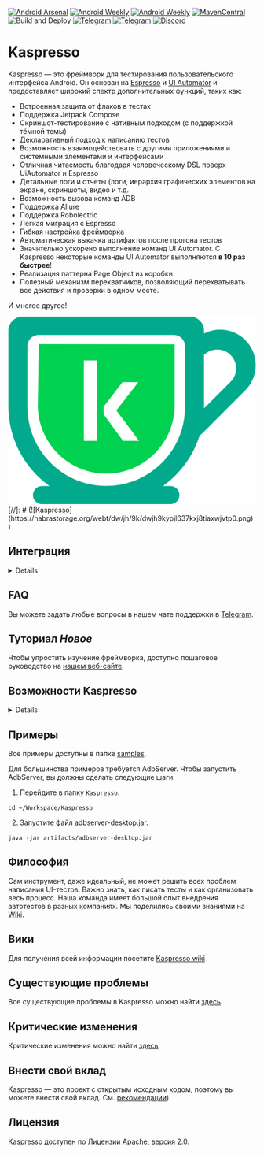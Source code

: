 
[![Android Arsenal](https://img.shields.io/badge/Android%20Arsenal-Kaspresso-green.svg?style=flat )](https://android-arsenal.com/details/1/7896)
[![Android Weekly](https://img.shields.io/badge/Android%20Weekly-383-green.svg)](http://androidweekly.net/issues/issue-383)
[![Android Weekly](https://img.shields.io/badge/Android%20Weekly-392-green.svg)](http://androidweekly.net/issues/issue-392)
[![MavenCentral](https://img.shields.io/maven-central/v/com.kaspersky.android-components/kaspresso)](https://search.maven.org/artifact/com.kaspersky.android-components/kaspresso)
![Build and Deploy](https://github.com/KasperskyLab/Kaspresso/workflows/Build%20and%20Deploy/badge.svg)
[![Telegram](https://img.shields.io/static/v1?label=Telegram&message=RU&color=0088CC)](https://t.me/kaspresso)
[![Telegram](https://img.shields.io/static/v1?label=Telegram&message=EN&color=0088CC)](https://t.me/kaspresso_en)
[![Discord](https://img.shields.io/discord/1152145101825527839?label=discord&labelColor=7289da&style=flat)](https://discord.com/invite/hFMC5NQU)

# Kaspresso

Kaspresso — это фреймворк для тестирования пользовательского интерфейса Android. Он основан на [Espresso](https://developer.android.com/training/testing/espresso) и [UI Automator](https://developer.android.com/training/testing/ui-automator) и предоставляет широкий спектр дополнительных функций, таких как:

* Встроенная защита от флаков в тестах
* Поддержка Jetpack Compose
* Скриншот-тестирование с нативным подходом (с поддержкой тёмной темы)
* Декларативный подход к написанию тестов
* Возможность взаимодействовать с другими приложениями и системными элементами и интерфейсами
* Отличная читаемость благодаря человеческому DSL поверх UiAutomator и Espresso
* Детальные логи и отчеты (логи, иерархия графических элементов на экране, скриншоты, видео и т.д.
* Возможность вызова команд ADB
* Поддержка Allure
* Поддержка Robolectric
* Легкая миграция с Espresso
* Гибкая настройка фреймворка
* Автоматическая выкачка артифактов после прогона тестов
* Значительно ускорено выполнение команд UI Automator. С Kaspresso некоторые команды UI Automator выполняются **в 10 раз быстрее**!
* Реализация паттерна Page Object из коробки
* Полезный механизм перехватчиков, позволяющий перехватывать все действия и проверки в одном месте.

И многое другое!

<img src="kaspresso.png" alt="Kaspresso"/>
[//]: # (![Kaspresso]&#40;https://habrastorage.org/webt/dw/jh/9k/dwjh9kypjl637kxj8tiaxwjvtp0.png&#41;)

## Интеграция
<details><summary>Details</summary>

Чтобы интегрировать Kaspresso в свой проект:
1. Включите репозиторий mavenCentral в корневой файл `build.gradle`:

```groovy
allprojects {
    repositories {
        mavenCentral()
    }
}
```

2. Добавьте зависимость в `build.gradle`:

```groovy
dependencies {
    androidTestImplementation 'com.kaspersky.android-components:kaspresso:<последняя_версия>'
    // Поддержка Allure
    androidTestImplementation "com.kaspersky.android-components:kaspresso-allure-support:<последняя_версия>"
    // Поддержка Jetpack Compose
    androidTestImplementation "com.kaspersky.android-components:kaspresso-compose-support:<последняя_версия>"
}
```

Чтобы интегрировать наиболее свежую версию Kaspresso до официального релиза, добавьте постфикс "-SNAPSHOT" к версии:

```groovy
dependencies {
    androidTestImplementation 'com.kaspersky.android-components:kaspresso:<latest_version>-SNAPSHOT'
}
```

Если вы все еще используете старые библиотеки поддержки Android, мы настоятельно рекомендуем перейти на AndroidX.

Последняя версия с библиотеками поддержки Android:

```groovy
dependencies {
    androidTestImplementation 'com.kaspersky.android-components:kaspresso:1.0.1-support'
}
```

</details>

## FAQ
Вы можете задать любые вопросы в нашем чате поддержки в [Telegram](https://t.me/kaspresso).

## Туториал *Новое*
Чтобы упростить изучение фреймворка, доступно пошаговое руководство на [нашем веб-сайте](https://kasperskylab.github.io/Kaspresso/ru/Tutorial/). 

## Возможности Kaspresso

<details><summary>Details</summary>

### Читаемость
<details><summary>Details</summary>
Нам нравится синтаксис, который [Kakao](https://github.com/KakaoCup/Kakao) применяет для написания тестов пользовательского интерфейса. Эта оболочка над Espresso использует подход Kotlin DSL, что делает код 
значительно короче и читабельнее. Можно увидеть разницу:

**Espresso**:
```kotlin
@Test
fun testFirstFeature() {
    onView(withId(R.id.toFirstFeature))
        .check(ViewAssertions.matches(
               ViewMatchers.withEffectiveVisibility(
                       ViewMatchers.Visibility.VISIBLE)))
    onView(withId(R.id.toFirstFeature)).perform(click())
}
```
**Kakao**:
```kotlin
@Test
fun testFirstFeature() {
    mainScreen {
        toFirstFeatureButton {
            isVisible()
            click()
        }
    }
}
```
Мы использовали тот же подход для разработки собственной оболочки над UI Automator и назвали ее *Kautomator*. Взгляните на код ниже:

**UI Automator**:
```kotlin
val instrumentation: Instrumentation = InstrumentationRegistry.getInstrumentation()
val uiDevice = UiDevice.getInstance(instrumentation)
val uiObject = uiDevice.wait(
    Until.findObject(
        By.res(
            "com.kaspersky.kaspresso.sample_kautomator",
            "editText"
        )
    ),
    2_000
)
uiObject.text = "Kaspresso"
assertEquals(uiObject.text, "Kaspresso")
```
**Kautomator**:
```kotlin
MainScreen {
    simpleEditText {
        replaceText("Kaspresso")
        hasText("Kaspresso")
    }
}
```
Поскольку Kakao и Kautomator предоставляют почти идентичные API, вам не нужно заботиться о том, что находится под капотом ваших тестов, будь то Espresso или UI Automator. С Kaspresso вы пишете тесты в едином стиле для обоих вариантов.

Однако, сами Kakao и Kautomator не помогут вам увидеть связь между тестом и соответствующим ему тестовым сценарием. Кроме того, длинный тест часто превращается в гигантский кусок кода, который невозможно разделить на более мелкие части.
Вот почему мы создали дополнительный Kotlin DSL, который упрощает чтение теста. 

См. пример ниже:

```kotlin
@Test
fun shouldPassOnNoInternetScanTest() =
    beforeTest {
        activityTestRule.launchActivity(null)
        ...
    }.afterTest {
        ...
    }.run {
        step("Open Simple Screen") {
            MainScreen {
                nextButton {
                    isVisible()
                    click()
                }
            }
        }
        step("Click button_1 and check button_2") {
            SimpleScreen {
                button1 {
                    click()
                }
                button2 {
                    isVisible()
                }
            }
        }
        step("Click button_2 and check edit") {
            SimpleScreen {
                button2 {
                    click()
                }
                edit {
                    flakySafely(timeoutMs = 7000) { isVisible() }
                    hasText(R.string.text_edit_text)
                }
            }
        }
        step("Check all possibilities of edit") {
            scenario(
                CheckEditScenario()
            )
        }
    }
```

</details>

### Стабильность 

<details><summary>Details</summary>

Иногда ваш тест может выполняться успешно десять раз, а затем ломается на одиннадцатой попытке по какой-то загадочной причине. Это называется *флак(flakiness)*. 

Самая популярная причина ненадёжности — нестабильность библиотек UI-тестов, таких как Espresso и UI Automator. Чтобы устранить эту нестабильность, Kaspresso использует DSL обертки и [перехватчики](#Interceptors). 

</details>

### Ускорение библиотек тестов пользовательского интерфейса

<details><summary>Details</summary>

Давайте посмотрим короткое видео, показывающее разницу между оригинальным UI Automator (справа) и ускоренным (слева).

![](https://habrastorage.org/webt/ti/kv/ki/tikvkij1vjesnacrxqm-lk0coly.gif)

Здесь предоставлено [краткое объяснение](https://kasperskylab.github.io/Kaspresso/ru/Wiki/Kautomator-wrapper_over_UI_Automator/#ui-automator), почему это возможно.

</details>

### Перехватчики

<details><summary>Details</summary>

Мы разработали [перехватчики поведения Kaspresso](https://kasperskylab.github.io/Kaspresso/ru/Wiki/Kaspresso_configuration/#behavior-interceptors) (Kaspresso behavior interceptors) на основе [перехватчиков Kakao/Kautomator](https://kasperskylab.github.io/Kaspresso/ru/Wiki/Kaspresso_configuration/#kaspresso-kakaokautomator) для обработки сбоев.

Благодаря перехватчикам можно делать много полезных вещей, таких как:

* добавлять настраиваемые действия для каждой операции фреймворка, такие как запись журнала или создание снимка экрана;
* преодолеть ненадежные операции, повторно запустив неудачные действия, прокрутив родительский макет или закрыв системный диалог Android;

и многое другое (см. [руководство](https://kasperskylab.github.io/Kaspresso/ru/Wiki/Kaspresso_configuration/#kaspresso-kakaokautomator)).

</details>

### Запись читаемых логов

<details><summary>Details</summary>

Kaspresso пишет собственные сообщения в журнал, подробные и читабельные:

<img src="https://habrastorage.org/webt/03/nn/qg/03nnqgupdqnwa_i4jwyz1uqq6r0.png" />
<img src="https://habrastorage.org/webt/tq/az/3v/tqaz3vjsgpw0-ivylrfbnuqyiqa.png" />

</details>

### Возможность вызова команд ADB

<details><summary>Details</summary>

Espresso и UI Automator не позволяют вызывать команды ADB из теста. Чтобы решить эту проблему, мы разработали AdbServer (см. [вики](https://kasperskylab.github.io/Kaspresso/Wiki/Executing_adb_commands/)).

</details>

### Возможность работы с системой Android

<details><summary>Details</summary>

Вы можете использовать классы Kaspresso для работы с системой Android.

Например, с помощью класса ```Device``` вы можете:

* отправлять/получать файлы с устройства,
* включить/отключить сеть,
* выдавать разрешения, как это делает пользователь,
* эмулировать телефонные звонки,
* делать скриншоты,
* включать/отключать GPS,
* устанавливать геолокацию,
* включать/отключать специальные возможности,
* изменять язык приложения,
* собирать и анализировать вывод logcat.

(подробнее о [Device class](https://kasperskylab.github.io/Kaspresso/ru/Wiki/Working_with_Android_OS/)).

</details>

### Предоставляет возможность скриншотинга

<details><summary>Details</summary>

Если вы разрабатываете приложение, доступное по всему миру, вам необходимо *локализировать* его на разные языки. Когда интерфейс локализован, для переводчика важно увидеть контекст слова или фразы на конкретном экране. 

С Kaspresso переводчики могут автоматически делать скриншот любого экрана. Это невероятно быстро, даже для устаревших экранов, и не требует дополнительного рефакторинга (см. [руководство](https://kasperskylab.github.io/Kaspresso/Wiki/Screenshot_tests/)).

</details>

### Конфигурируемость

<details><summary>Details</summary>

Вы можете настроить любую часть Kaspresso ([подробнее](https://kasperskylab.github.io/Kaspresso/ru/Wiki/Kaspresso_configuration/)).

</details>

### Поддержка Robolectric 

Вы можете запускать свои UI-тесты в среде JVM. Кроме того, почти все перехватчики, улучшающие стабильность, читабельность и другие, будут работать. 
Читать [подробнее](https://kasperskylab.github.io/Kaspresso/ru/Wiki/Kaspresso_Robolectric/). 

### Поддержка Allure

<details><summary>Details</summary>

Kaspresso может генерировать очень подробные Allure-отчеты для каждого теста:
![](https://habrastorage.org/webt/tq/t7/ch/tqt7chcdczrgduhoukqhx1ertfc.png)
Более подробная информация доступна [здесь](https://kasperskylab.github.io/Kaspresso/ru/Wiki/Kaspresso_Allure/). 

</details>

### Поддержка Jetpack Compose (ранний доступ)

<details><summary>Details</summary>

Теперь вы можете писать свои тесты Kaspresso для экранов Jetpack Compose! DSL и все принципы одинаковы. 
Таким образом, вы не увидите никакой разницы между тестами для View и для экранов Compose.
Более подробная информация доступна [здесь](https://kasperskylab.github.io/Kaspresso/ru/Wiki/Jetpack_Compose/).

** Имейте в виду, что это ранний доступ, который может содержать ошибки. Также возможно изменение API, но мы будем стараться этого не делать. Не стесняйтесь сообщать о багах в разделе issue, если вы столкнулись с какой-либо проблемой.**

</details>
</details>

## Примеры
Все примеры доступны в папке [samples](https://github.com/KasperskyLab/Kaspresso/tree/issue-372/tutorial/samples).

Для большинства примеров требуется AdbServer. Чтобы запустить AdbServer, вы должны сделать следующие шаги:

1. Перейдите в папку `Kaspresso`.
```
cd ~/Workspace/Kaspresso
```
2. Запустите файл adbserver-desktop.jar.
```
java -jar artifacts/adbserver-desktop.jar
```

## Философия
Сам инструмент, даже идеальный, не может решить всех проблем написания UI-тестов. Важно знать, как писать тесты и как организовать весь процесс. 
Наша команда имеет большой опыт внедрения автотестов в разных компаниях. Мы поделились своими знаниями на [Wiki](https://kasperskylab.github.io/Kaspresso/ru/Wiki/).

## Вики
Для получения всей информации посетите [Kaspresso wiki](https://kasperskylab.github.io/Kaspresso/ru/Wiki/)

## Существующие проблемы
Все существующие проблемы в Kaspresso можно найти [здесь](https://kasperskylab.github.io/Kaspresso/ru/Issues/).

## Критические изменения 
Критические изменения можно найти [здесь](https://kasperskylab.github.io/Kaspresso/ru/Home/Breaking-changes/)

## Внести свой вклад
Kaspresso — это проект с открытым исходным кодом, поэтому вы можете внести свой вклад. См. [рекомендации](https://kasperskylab.github.io/Kaspresso/ru/Home/Contribution_guide/)).

## Лицензия
Kaspresso доступен по [Лицензии Apache, версия 2.0](https://github.com/KasperskyLab/Kaspresso/blob/master/LICENSE).
